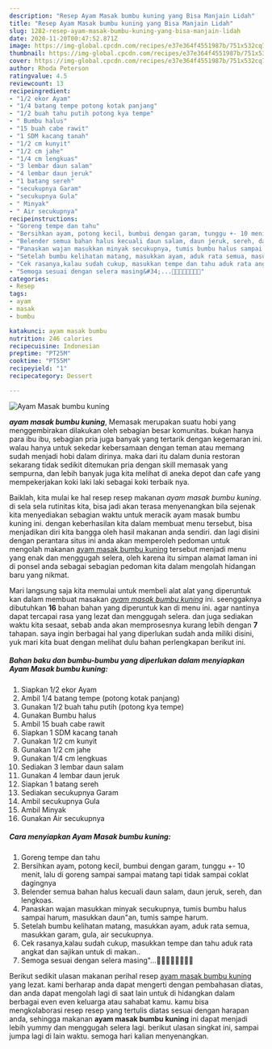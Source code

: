 ```yaml
---
description: "Resep Ayam Masak bumbu kuning yang Bisa Manjain Lidah"
title: "Resep Ayam Masak bumbu kuning yang Bisa Manjain Lidah"
slug: 1282-resep-ayam-masak-bumbu-kuning-yang-bisa-manjain-lidah
date: 2020-11-20T00:47:52.871Z
image: https://img-global.cpcdn.com/recipes/e37e364f4551987b/751x532cq70/ayam-masak-bumbu-kuning-foto-resep-utama.jpg
thumbnail: https://img-global.cpcdn.com/recipes/e37e364f4551987b/751x532cq70/ayam-masak-bumbu-kuning-foto-resep-utama.jpg
cover: https://img-global.cpcdn.com/recipes/e37e364f4551987b/751x532cq70/ayam-masak-bumbu-kuning-foto-resep-utama.jpg
author: Rhoda Peterson
ratingvalue: 4.5
reviewcount: 13
recipeingredient:
- "1/2 ekor Ayam"
- "1/4 batang tempe potong kotak panjang"
- "1/2 buah tahu putih potong kya tempe"
- " Bumbu halus"
- "15 buah cabe rawit"
- "1 SDM kacang tanah"
- "1/2 cm kunyit"
- "1/2 cm jahe"
- "1/4 cm lengkuas"
- "3 lembar daun salam"
- "4 lembar daun jeruk"
- "1 batang sereh"
- "secukupnya Garam"
- "secukupnya Gula"
- " Minyak"
- " Air secukupnya"
recipeinstructions:
- "Goreng tempe dan tahu"
- "Bersihkan ayam, potong kecil, bumbui dengan garam, tunggu +- 10 menit, lalu di goreng sampai sampai matang tapi tidak sampai coklat dagingnya"
- "Belender semua bahan halus kecuali daun salam, daun jeruk, sereh, dan lengkoas."
- "Panaskan wajan masukkan minyak secukupnya, tumis bumbu halus sampai harum, masukkan daun&#34;an, tumis sampe harum."
- "Setelah bumbu kelihatan matang, masukkan ayam, aduk rata semua, masukkan garam, gula, air secukupnya."
- "Cek rasanya,kalau sudah cukup, masukkan tempe dan tahu aduk rata angkat dan sajikan untuk di makan.."
- "Semoga sesuai dengan selera masing&#34;...🙏🙏🙏🙏🙏🙏🙏🙏"
categories:
- Resep
tags:
- ayam
- masak
- bumbu

katakunci: ayam masak bumbu 
nutrition: 246 calories
recipecuisine: Indonesian
preptime: "PT25M"
cooktime: "PT55M"
recipeyield: "1"
recipecategory: Dessert

---
```



![Ayam Masak bumbu kuning](https://img-global.cpcdn.com/recipes/e37e364f4551987b/751x532cq70/ayam-masak-bumbu-kuning-foto-resep-utama.jpg)

<b><i>ayam masak bumbu kuning</i></b>, Memasak merupakan suatu hobi yang menggembirakan dilakukan oleh sebagian besar komunitas. bukan hanya para ibu ibu, sebagian pria juga banyak yang tertarik dengan kegemaran ini. walau hanya untuk sekedar kebersamaan dengan teman atau memang sudah menjadi hobi dalam dirinya. maka dari itu dalam dunia restoran sekarang tidak sedikit ditemukan pria dengan skill memasak yang sempurna, dan lebih banyak juga kita melihat di aneka depot dan cafe yang mempekerjakan koki laki laki sebagai koki terbaik nya.



Baiklah, kita mulai ke hal resep resep makanan <i>ayam masak bumbu kuning</i>. di sela sela rutinitas kita, bisa jadi akan terasa menyenangkan bila sejenak kita menyediakan sebagian waktu untuk meracik ayam masak bumbu kuning ini. dengan keberhasilan kita dalam membuat menu tersebut, bisa menjadikan diri kita bangga oleh hasil makanan anda sendiri. dan lagi disini dengan perantara situs ini anda akan memperoleh pedoman untuk mengolah makanan <u>ayam masak bumbu kuning</u> tersebut menjadi menu yang enak dan menggugah selera, oleh karena itu simpan alamat laman ini di ponsel anda sebagai sebagian pedoman kita dalam mengolah hidangan baru yang nikmat.


Mari langsung saja kita memulai untuk membeli alat alat yang diperuntuk kan dalam membuat masakan <u><i>ayam masak bumbu kuning</i></u> ini. seenggaknya dibutuhkan <b>16</b> bahan bahan yang diperuntuk kan di menu ini. agar nantinya dapat tercapai rasa yang lezat dan menggugah selera. dan juga sediakan waktu kita sesaat, sebab anda akan memprosesnya kurang lebih dengan <b>7</b> tahapan. saya ingin berbagai hal yang diperlukan sudah anda miliki disini, yuk mari kita buat dengan melihat dulu bahan perlengkapan berikut ini.

<!--inarticleads1-->

##### Bahan baku dan bumbu-bumbu yang diperlukan dalam menyiapkan Ayam Masak bumbu kuning:

1. Siapkan 1/2 ekor Ayam
1. Ambil 1/4 batang tempe (potong kotak panjang)
1. Gunakan 1/2 buah tahu putih (potong kya tempe)
1. Gunakan  Bumbu halus
1. Ambil 15 buah cabe rawit
1. Siapkan 1 SDM kacang tanah
1. Gunakan 1/2 cm kunyit
1. Gunakan 1/2 cm jahe
1. Gunakan 1/4 cm lengkuas
1. Sediakan 3 lembar daun salam
1. Gunakan 4 lembar daun jeruk
1. Siapkan 1 batang sereh
1. Sediakan secukupnya Garam
1. Ambil secukupnya Gula
1. Ambil  Minyak
1. Gunakan  Air secukupnya




<!--inarticleads2-->

##### Cara menyiapkan Ayam Masak bumbu kuning:

1. Goreng tempe dan tahu
1. Bersihkan ayam, potong kecil, bumbui dengan garam, tunggu +- 10 menit, lalu di goreng sampai sampai matang tapi tidak sampai coklat dagingnya
1. Belender semua bahan halus kecuali daun salam, daun jeruk, sereh, dan lengkoas.
1. Panaskan wajan masukkan minyak secukupnya, tumis bumbu halus sampai harum, masukkan daun&#34;an, tumis sampe harum.
1. Setelah bumbu kelihatan matang, masukkan ayam, aduk rata semua, masukkan garam, gula, air secukupnya.
1. Cek rasanya,kalau sudah cukup, masukkan tempe dan tahu aduk rata angkat dan sajikan untuk di makan..
1. Semoga sesuai dengan selera masing&#34;...🙏🙏🙏🙏🙏🙏🙏🙏




Berikut sedikit ulasan makanan perihal resep <u>ayam masak bumbu kuning</u> yang lezat. kami berharap anda dapat mengerti dengan pembahasan diatas, dan anda dapat mengolah lagi di saat lain untuk di hidangkan dalam berbagai even even keluarga atau sahabat kamu. kamu bisa mengkolaborasi resep resep yang tertulis diatas sesuai dengan harapan anda, sehingga makanan <b>ayam masak bumbu kuning</b> ini dapat menjadi lebih yummy dan menggugah selera lagi. berikut ulasan singkat ini, sampai jumpa lagi di lain waktu. semoga hari kalian menyenangkan.
